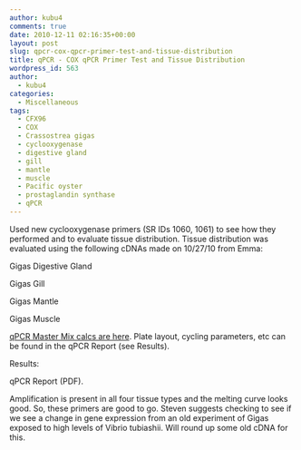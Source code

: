 ```yaml
---
author: kubu4
comments: true
date: 2010-12-11 02:16:35+00:00
layout: post
slug: qpcr-cox-qpcr-primer-test-and-tissue-distribution
title: qPCR - COX qPCR Primer Test and Tissue Distribution
wordpress_id: 563
author:
  - kubu4
categories:
  - Miscellaneous
tags:
  - CFX96
  - COX
  - Crassostrea gigas
  - cyclooxygenase
  - digestive gland
  - gill
  - mantle
  - muscle
  - Pacific oyster
  - prostaglandin synthase
  - qPCR
---
```


Used new cyclooxygenase primers (SR IDs 1060, 1061) to see how they performed and to evaluate tissue distribution. Tissue distribution was evaluated using the following cDNAs made on 10/27/10 from Emma:

Gigas Digestive Gland

Gigas Gill

Gigas Mantle

Gigas Muscle

[qPCR Master Mix calcs are here](https://spreadsheets.google.com/ccc?key=0AmS_90rPaQMzdE1Eb3lBQkQ2RFFRZnBKYUI5VFBENUE&hl=en&authkey=COjq-m8#gid=0). Plate layout, cycling parameters, etc can be found in the qPCR Report (see Results).

Results:

qPCR Report (PDF).

Amplification is present in all four tissue types and the melting curve looks good. So, these primers are good to go. Steven suggests checking to see if we see a change in gene expression from an old experiment of Gigas exposed to high levels of Vibrio tubiashii. Will round up some old cDNA for this.

